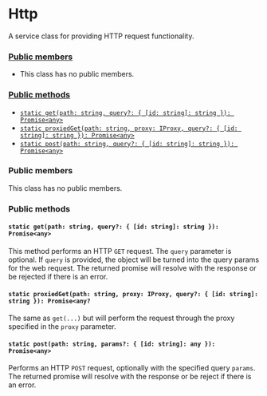 # Http
A service class for providing HTTP request functionality.

### [Public members](#public-members)
 + This class has no public members.
### [Public methods](#public-methods)
 + [`static get(path: string, query?: { [id: string]: string }): Promise<any>`](#static-getpath-string-query--id-string-string--promiseany)
 + [`static proxiedGet(path: string, proxy: IProxy, query?: { [id: string]: string }): Promise<any>`](#static-proxiedgetpath-string-proxy-iproxy-query--id-string-string--promiseany)
 + [`static post(path: string, query?: { [id: string]: string }): Promise<any>`](#static-postpath-string-query--id-string-string--promiseany)

### Public members
This class has no public members.

### Public methods
#### `static get(path: string, query?: { [id: string]: string }): Promise<any>`
This method performs an HTTP `GET` request. The `query` parameter is optional. If `query` is provided, the object will be turned into the query params for the web request. The returned promise will resolve with the response or be rejected if there is an error.

#### `static proxiedGet(path: string, proxy: IProxy, query?: { [id: string]: string }): Promise<any?`
The same as `get(...)` but will perform the request through the proxy specified in the `proxy` parameter.

#### `static post(path: string, params?: { [id: string]: any }): Promise<any>`
Performs an HTTP `POST` request, optionally with the specified query `params`. The returned promise will resolve with the response or be reject if there is an error.
